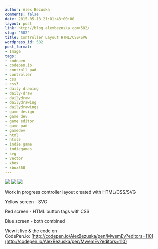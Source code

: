 ```yaml
---
author: Alex Bezuska
comments: false
date: 2015-05-18 21:01:43+00:00
layout: post
link: http://blog.alexbezuska.com/582/
slug: '582'
title: Controller Layout HTML/CSS/SVG
wordpress_id: 582
post_format:
- Image
tags:
- codepen
- codepen.io
- controll pad
- controller
- css
- css3
- daily drawing
- daily-draw
- dailydraw
- dailydrawing
- dailydrawings
- game design
- game dev
- game editor
- game pad
- gamedev
- html
- html5
- indie game
- indiegames
- svg
- vector
- xbox
- xbox360
---
```


![](/images/2015/05/tumblr_nokd2v07711u11b0ro3_1280.png)
![](/images/2015/05/tumblr_nokd2v07711u11b0ro2_1280.png)
![](/images/2015/05/tumblr_nokd2v07711u11b0ro1_1280.png)

Work in progress controller layout created with HTML/CSS/SVG

Yellow screen - SVG

Red screen - HTML button tags with CSS

Blue screen - both combined



View it live & the code on CodePen.io: [http://codepen.io/AlexBezuska/pen/MwemEv?editors=110](http://codepen.io/AlexBezuska/pen/MwemEv?editors=110)
